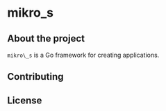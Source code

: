 # mikro\_s

## About the project

`mikro\_s` is a Go framework for creating applications.

## Contributing

## License

